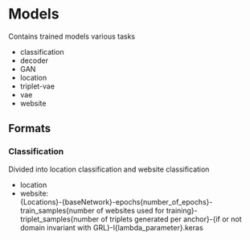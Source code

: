# Models
Contains trained models various tasks
- classification
- decoder
- GAN
- location
- triplet-vae
- vae
- website

## Formats
### Classification
Divided into location classification and website classification
- location
- website: \
     {Locations}-{baseNetwork}-epochs{number_of_epochs}-train_samples{number of websites used for training}-triplet_samples{number of triplets generated per anchor}-{if or not domain invariant with GRL}-l{lambda_parameter}.keras

